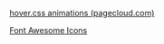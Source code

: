 [hover.css animations (pagecloud.com)](https://hovercss.pagecloud.com/)

[Font Awesome Icons](https://fontawesome.com/v4.7/icons/)

<!--more-->

